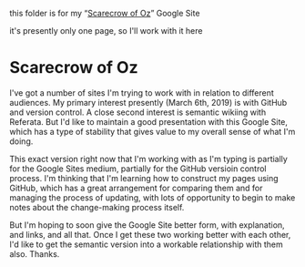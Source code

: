 this folder is for my “[Scarecrow of Oz](https://sites.google.com/site/tri9vikrama/)” Google Site

it's presently only one page, so I'll work with it here

# Scarecrow of Oz

I've got a number of sites I'm trying to work with in relation to different audiences. My primary interest presently (March 6th, 2019) is with GitHub and version control. A close second interest is semantic wikiing with Referata. But I'd like to maintain a good presentation with this Google Site, which has a type of stability that gives value to my overall sense of what I'm doing.

This exact version right now that I'm working with as I'm typing is partially for the Google Sites medium, partially for the GitHub versioin control process. I'm thinking that I'm learning how to construct my pages using GitHub, which has a great arrangement for comparing them and for managing the process of updating, with lots of opportunity to begin to make notes about the change-making process itself.

But I'm hoping to soon give the Google Site better form, with explanation, and links, and all that. Once I get these two working better with each other, I'd like to get the semantic version into a workable relationship with them also. Thanks.
